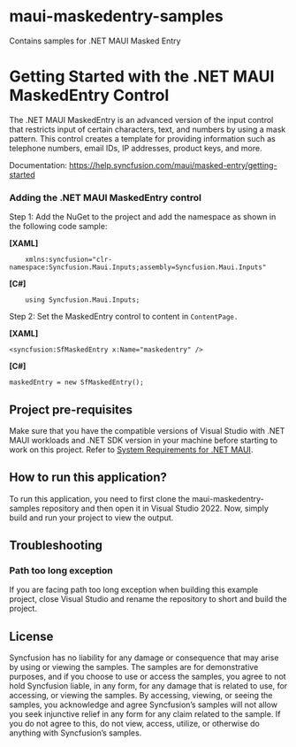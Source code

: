 # maui-maskedentry-samples
Contains samples for .NET MAUI Masked Entry

# Getting Started with the .NET MAUI MaskedEntry Control

The .NET MAUI MaskedEntry is an advanced version of the input control that restricts input of certain characters, text, and numbers by using a mask pattern. This control creates a template for providing information such as telephone numbers, email IDs, IP addresses, product keys, and more.

Documentation: https://help.syncfusion.com/maui/masked-entry/getting-started

### Adding the .NET MAUI MaskedEntry control

Step 1: Add the NuGet to the project and add the namespace as shown in the following code sample:

**[XAML]**
```
    xmlns:syncfusion="clr-namespace:Syncfusion.Maui.Inputs;assembly=Syncfusion.Maui.Inputs"
```	

**[C#]**
```
    using Syncfusion.Maui.Inputs;
```

Step 2: Set the MaskedEntry control to content in `ContentPage.`

**[XAML]**
```
<syncfusion:SfMaskedEntry x:Name="maskedentry" />
```	

**[C#]**
```   
maskedEntry = new SfMaskedEntry();
```

## Project pre-requisites

Make sure that you have the compatible versions of Visual Studio with .NET MAUI workloads and .NET SDK version in your machine before starting to work on this project. Refer to [System Requirements for .NET MAUI](https://help.syncfusion.com/maui/system-requirements).

## How to run this application?

To run this application, you need to first clone the maui-maskedentry-samples repository and then open it in Visual Studio 2022. Now, simply build and run your project to view the output.

## <a name="troubleshooting"></a>Troubleshooting ##
### Path too long exception
If you are facing path too long exception when building this example project, close Visual Studio and rename the repository to short and build the project.

## License

Syncfusion has no liability for any damage or consequence that may arise by using or viewing the samples. The samples are for demonstrative purposes, and if you choose to use or access the samples, you agree to not hold Syncfusion liable, in any form, for any damage that is related to use, for accessing, or viewing the samples. By accessing, viewing, or seeing the samples, you acknowledge and agree Syncfusion’s samples will not allow you seek injunctive relief in any form for any claim related to the sample. If you do not agree to this, do not view, access, utilize, or otherwise do anything with Syncfusion’s samples.